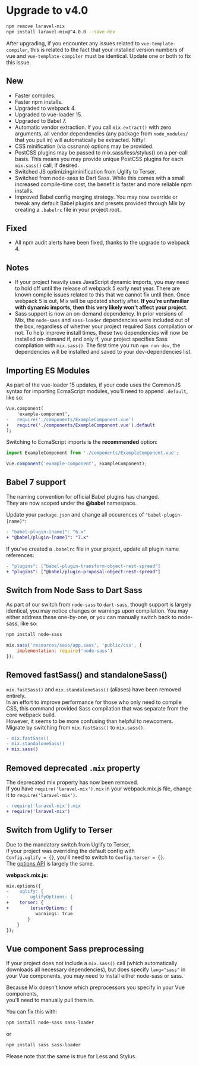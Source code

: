 # Upgrade to v4.0

```bash
npm remove laravel-mix
npm install laravel-mix@^4.0.0 --save-dev
```

After upgrading, if you encounter any issues related to `vue-template-compiler`, this is related to the fact that your installed version numbers of vue and `vue-template-compiler` must be identical. Update one or both to fix this issue.

## New

-   Faster compiles.
-   Faster npm installs.
-   Upgraded to webpack 4.   
-   Upgraded to vue-loader 15.
-   Upgraded to Babel 7.
-   Automatic vendor extraction. If you call `mix.extract()` with zero arguments, all vendor dependencies (any package from `node_modules/` that you pull in) will automatically be extracted. Nifty!
-   CSS minification (via cssnano) options may be provided.
-   PostCSS plugins may be passed to mix.sass/less/stylus() on a per-call basis. This means you may provide unique PostCSS plugins for each `mix.sass()` call, if desired.
-   Switched JS optimizing/minification from Uglify to Terser.
-   Switched from node-sass to Dart Sass. While this comes with a small increased compile-time cost, the benefit is faster and more reliable npm installs.
-   Improved Babel config merging strategy. You may now override or tweak any default Babel plugins and presets provided through Mix by creating a `.babelrc` file in your project root.

## Fixed

-   All npm audit alerts have been fixed, thanks to the upgrade to webpack 4.

## Notes

-   If your project heavily uses JavaScript dynamic imports, you may need to hold off until the release of webpack 5 early next year. There are known compile issues related to this that we cannot fix until then. Once webpack 5 is out, Mix will be updated shortly after. **If you're unfamiliar with dynamic imports, then this very likely won't affect your project**.
-   Sass support is now an on-demand dependency. In prior versions of Mix, the `node-sass` and `sass-loader` dependencies were included out of the box, regardless of whether your project required Sass compilation or not. To help improve install times, these two dependencies will now be installed on-demand if, and only if, your project specifies Sass compilation with `mix.sass()`. The first time you run `npm run dev`, the dependencies will be installed and saved to your dev-dependencies list.

## Importing ES Modules

As part of the vue-loader 15 updates, if your code uses the CommonJS syntax for importing EcmaScript modules, you'll need to append `.default`, like so:

```diff
Vue.component(
    'example-component', 
-   require('./components/ExampleComponent.vue')
+   require('./components/ExampleComponent.vue').default
);
```

Switching to EcmaScript imports is the **recommended** option:

```js
import ExampleComponent from './components/ExampleComponent.vue';

Vue.component('example-component', ExampleComponent);
```

## Babel 7 support

The naming convention for official Babel plugins has changed.  
They are now scoped under the **@babel** namespace.  

Update your `package.json` and change all occurences of `"babel-plugin-[name]"`:

```diff
- "babel-plugin-[name]": "6.x"
+ "@babel/plugin-[name]": "7.x"
```

If you've created a `.babelrc` file in your project, update all plugin name references:  

```diff
- "plugins": ["babel-plugin-transform-object-rest-spread"]
+ "plugins": ["@babel/plugin-proposal-object-rest-spread"]
```

## Switch from Node Sass to Dart Sass

As part of our switch from `node-sass` to `dart-sass`, though support is largely identical, you may notice changes or warnings upon compilation. You may either address these one-by-one, or you can manually switch back to node-sass, like so:

```bash
npm install node-sass
```

```js
mix.sass('resources/sass/app.sass', 'public/css', {
    implementation: require('node-sass')
});
```

## Removed fastSass() and standaloneSass()

`mix.fastSass()` and `mix.standaloneSass()` (aliases) have been removed entirely.  
In an effort to improve performance for those who only need to compile CSS, this command provided Sass compilation that was separate from the core webpack build.  
However, it seems to be more confusing than helpful to newcomers.  
Migrate by switching from `mix.fastSass()` to `mix.sass()`.

```diff
- mix.fastSass()
- mix.standaloneSass()
+ mix.sass()
```

## Removed deprecated `.mix` property

The deprecated mix property has now been removed.  
If you have `require('laravel-mix').mix` in your webpack.mix.js file, change it to `require('laravel-mix')`.

```diff
- require('laravel-mix').mix
+ require('laravel-mix')
```

## Switch from Uglify to Terser

Due to the mandatory switch from Uglify to Terser,  
if your project was overriding the default config with  
`Config.uglify = {}`, you'll need to switch to `Config.terser = {}`.  
The [options API](https://github.com/webpack-contrib/terser-webpack-plugin#terseroptions) is largely the same.

**webpack.mix.js:**

```diff
mix.options({
-    uglify: {
-        uglifyOptions: {
+    terser: {
+        terserOptions: {
           warnings: true
        }
    }
});
```

## Vue component Sass preprocessing

If your project does not include a `mix.sass()` call (which automatically downloads all necessary dependencies), but does specify `lang="sass"` in your Vue components, you may need to install either node-sass or sass.

Because Mix doesn't know which preprocessors you specify in your Vue components,  
you'll need to manually pull them in.

You can fix this with:

```bash
npm install node-sass sass-loader
```

or

```bash
npm install sass sass-loader  
```

Please note that the same is true for Less and Stylus.

